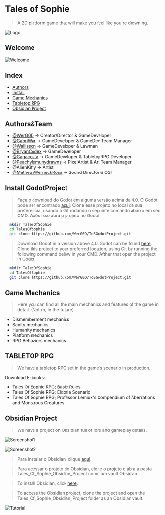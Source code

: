 
# Tales of Sophie 

> A 2D platform game that will make you feel like you're drowning.

![Logo](https://github.com/WerG0D/ToSGodotProject/blob/Tests/graphs/assets/Tos%20Logo.png?raw=true)


## Welcome

![Welcome](https://github.com/WerG0D/ToSGodotProject/blob/Tests/graphs/assets/2024-06-05-09-04-29.gif?raw=true)

## Index

- [Authors](#auth)
- [Install](#install)
- [Game Mechanics](#game)
- [Tabletop RPG](#tabletoprpg)
- [Obsidian Project](#obsidian)

<a name="auth"></a>
## Authors&Team

- [@WerG0D](https://github.com/WerG0D) -> Creator/Director & GameDeveloper 
- [@GabriWar](https://github.com/GabriWar) -> GameDeveloper & GameDev Team Manager
- [@Wallisson](https://github.com/wallissu) -> GameDeveloper & Lawman
- [@BryanCodex](https://github.com/BryanCodex) -> GameDeveloper
- [@Gagacosta](https://github.com/gagacosta) -> GameDeveloper & TabletopRPG Developer
- [@Peachylemunydrawns](https://www.instagram.com/pewchylemunydraws?igsh=MThmNWM5Yjdkajlkcg==) -> PixelArtist & Art Team Manager
- @AlienKitty -> Artist 
- [@MatheusWerneckRosa](https://www.instagram.com/matheuswerneckr?igsh=MWcwaTJ3N2gzbTJ4eQ==) -> Sound Director & OST 



<a name="install"></a>
## Install GodotProject

> Faça o download do Godot em alguma versão acima da 4.0. O Godot pode ser encontrado [aqui](https://godotengine.org/download).
> Clone esse projeto no local de sua preferencia, usando o Git rodando o seguinte comando abaixo em seu CMD. Após isso abra o projeto no Godot

```bash
  mkdir TalesOfSophie
  cd TalesOfSophie
  git clone https://github.com/WerG0D/ToSGodotProject.git
```

> Download Godot in a version above 4.0. Godot can be found [here](https://godotengine.org/download). 
> Clone this project to your preferred location, using Git by running the following command below in your CMD. Afther that open the project in Godot

```bash
  mkdir TalesOfSophie
  cd TalesOfSophie
  git clone https://github.com/WerG0D/ToSGodotProject.git
```

<a name="game"></a>
## Game Mechanics
>Here you can find all the main mechanics and features of the game in detail. (Not rn, in the future)
- Dismemberment mechanics
- Sanity mechanics
- Humanity mechanics
- Platform mechanics
- RPG Behaviors mechanics


<a name="tabletoprpg"></a>
## TABLETOP RPG 

> We have a tabletop RPG set in the game's scenario in production.

Download E-books:
- Tales Of Sophie RPG; Basic Rules
- Tales Of Sophie RPG; Eldoria Scenario
- Tales Of Sophie RPG; Professor Lemiux's Compendium of Aberrations and Monstrous Creatures
<a name="obsidian"></a>
## Obsidian Project
> We have a project on Obsidian full of lore and gameplay details.

![Screenshot1](https://github.com/WerG0D/ToSGodotProject/blob/Tests/graphs/assets/Screenshot_1.png?raw=true)

![Screenshot2](https://github.com/WerG0D/ToSGodotProject/blob/Tests/graphs/assets/Screenshot_2.png?raw=true)


> Para instalar o Obsidian, clique [aqui](https://obsidian.md/).

> Para acessar o projeto do Obsidian, clone o projeto e abra a pasta Tales_Of_Sophie_Obsidian_Project como um vault Obsidian.

> To install Obsidian, click [here](https://obsidian.md/).

> To access the Obsidian project, clone the project and open the Tales_Of_Sophie_Obsidian_Project folder as an Obsidian vault.

![Tutorial](https://github.com/WerG0D/ToSGodotProject/blob/Tests/graphs/assets/2024-06-05%2012-18-56.gif?raw=true)





